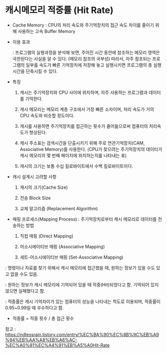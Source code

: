 # 캐시메모리 적중률 (Hit Rate)

* Cache Memory : CPU의 처리 속도와 주기억장치의 접근 속도 차이를 줄이기 위해 사용하는 고속 Buffer Memory

* 이용 효과

  : 프로그램의 실행과정을 분석해 보면, 주어진 시간 동안에 참조하는 메모리 영역은 국한된다는 사실을 알 수 있다. (메모리 참조의 국부성) 따라서, 자주 참조되는 프로그램의 일부를 속도가 빠른 기억장치에 저장해 놓고 실행시키면 프로그램의 총 실행시간을 단축시킬 수 있다. 

* 특징

  1) 캐시는 주기억장치와 CPU 사이에 위치하며, 자주 사용하는 프로그램과 데이터를 기억한다.

  2) 캐시 메모리는 메모리 계층 구조에서 가장 빠른 소자이며, 처리 속도가 거의 CPU 속도와 비슷할 정도이다.

  3) 캐시를 사용하면 주기억장치를 접근하는 횟수가 줄어듦으로써 컴퓨터의 처리속도가 향상된다.

  4) 캐시 주소표는 검색시간을 단출시키기 위해 주로 연관기억장치(CAM, Associative Memory)를 사용한다. (CPU가 찾으려는 주기억장치의 데이터가 캐시 메모리의 몇 번째 페이지에 위치하는지를 나타내는 표)

  5) 캐시의 크기는 보통 수십 킬로바이트에서 수백 킬로바이트이다.

* 캐시 설계시 고려할 사항

  1) 캐시의 크기(Cache Size)

  2) 전송 Block Size

  3) 교체 알고리즘 (Replacement Algorithm)

* 매핑 프로세스(Mapping Process) : 주기억장치로부터 캐시 메모리로 데이터를 전송하는 방법

  1) 직접 매핑 (Direct Mapping)

  2) 어소시에이티브 매핑 (Associative Mapping)

  3) 세트-어소시에이티브 매핑 (Set-Associative Mapping)



: 명령이나 자료를 찾기 위해서 캐시 메모리에 접근했을 때, 원하는 정보가 있을 수도 있고 없을 수도 있음. 

: 원하는 정보가 캐시 메모리에 기억되어 있을 때 적중(Hit)되었다고 함. 기억되어 있지 않으면 실패했다고 함.

: 적중률은 캐시 기억자이가 있는 컴퓨터의 성능을 나타내는 척도로 이용되며, 적중률이 0.95~0.99일 때 우수하다고 함.

* 적중률 = 적중 횟수 / 총 접근 횟수





참고 : https://ndlessrain.tistory.com/entry/%EC%BA%90%EC%8B%9C%EB%A9%94%EB%AA%A8%EB%A6%AC-%EC%A0%81%EC%A4%91%EB%A5%A0Hit-Rate